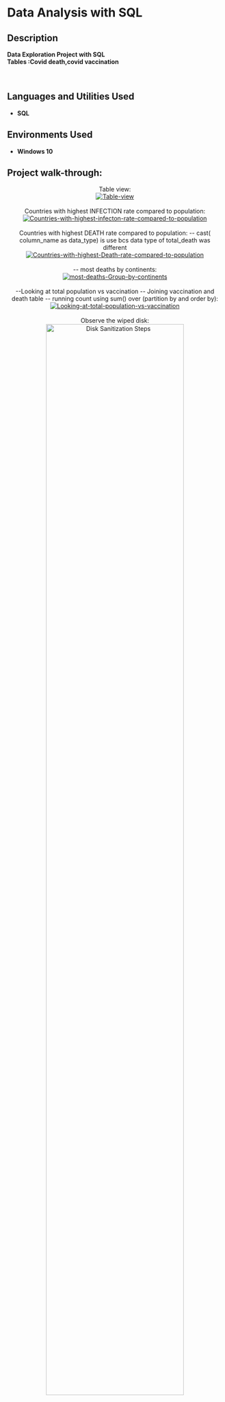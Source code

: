 
<h1>Data Analysis with SQL</h1>



<h2>Description</h2>
 
 <b> Data Exploration Project with SQL</b>  
 <b> Tables :Covid death,covid vaccination</b> 
 <b>  </b> 
 
 

<br />


<h2>Languages and Utilities Used</h2>

- <b>SQL</b> 

<h2>Environments Used </h2>

- <b>Windows 10</b> 

<h2>Project walk-through:</h2>

<p align="center">
Table view: <br/>
<a href="https://ibb.co/cNT1JxQ"><img src="https://i.ibb.co/Q6mf9XM/Table-view.jpg" alt="Table-view" border="0" /></a>
<br />

<br />
Countries with highest INFECTION rate compared to population: <br/>
<a href="https://ibb.co/3vs9q10"><img src="https://i.ibb.co/Qkc3R96/Countries-with-highest-infecton-rate-compared-to-population.jpg" alt="Countries-with-highest-infecton-rate-compared-to-population" border="0" /></a>
<br />
<br />
Countries with highest DEATH rate compared to population:
 -- cast( column_name as data_type) is use bcs data type of total_death was different <br/>
<a href="https://ibb.co/D9GRdHC"><img src="https://i.ibb.co/By4Ck5Z/Countries-with-highest-Death-rate-compared-to-population.jpg" alt="Countries-with-highest-Death-rate-compared-to-population" border="0" /></a>
<br />
<br />
-- most deaths by continents:  <br/>
<a href="https://imgbb.com/"><img src="https://i.ibb.co/F8vvMJH/most-deaths-Group-by-continents.jpg" alt="most-deaths-Group-by-continents" border="0" /></a>
<br />
<br />
--Looking at total population vs vaccination
-- Joining vaccination and death table 
-- running count using sum() over (partition by and order by):  <br/>
<a href="https://ibb.co/YDH7W8T"><img src="https://i.ibb.co/9wQ9v23/Looking-at-total-population-vs-vaccination.jpg" alt="Looking-at-total-population-vs-vaccination" border="0" /></a>
<br />
<br />
Observe the wiped disk:  <br/>
<img src="https://i.imgur.com/AeZkvFQ.png" height="80%" width="80%" alt="Disk Sanitization Steps"/>
</p>

<!--
 ```diff
- text in red
+ text in green
! text in orange
# text in gray
@@ text in purple (and bold)@@
```
--!>
